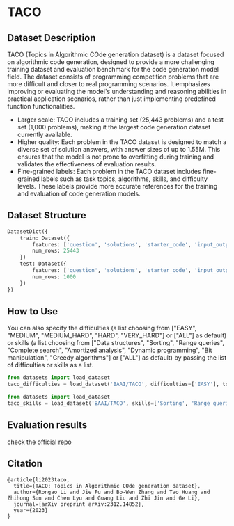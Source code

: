 # TACO
## Dataset Description
TACO (Topics in Algorithmic COde generation dataset) is a dataset focused on algorithmic code generation, designed to provide a more challenging training dataset and evaluation benchmark for the code generation model field. The dataset consists of programming competition problems that are more difficult and closer to real programming scenarios. It emphasizes improving or evaluating the model's understanding and reasoning abilities in practical application scenarios, rather than just implementing predefined function functionalities.

* Larger scale: TACO includes a training set (25,443 problems) and a test set (1,000 problems), making it the largest code generation dataset currently available.
* Higher quality: Each problem in the TACO dataset is designed to match a diverse set of solution answers, with answer sizes of up to 1.55M. This ensures that the model is not prone to overfitting during training and validates the effectiveness of evaluation results.
* Fine-grained labels: Each problem in the TACO dataset includes fine-grained labels such as task topics, algorithms, skills, and difficulty levels. These labels provide more accurate references for the training and evaluation of code generation models.


## Dataset Structure
```python
DatasetDict({
    train: Dataset({
        features: ['question', 'solutions', 'starter_code', 'input_output', 'difficulty', 'raw_tags', 'name', 'source', 'tags', 'skill_types', 'url', 'Expected Auxiliary Space', 'time_limit', 'date', 'picture_num', 'memory_limit', 'Expected Time Complexity'],
        num_rows: 25443
    })
    test: Dataset({
        features: ['question', 'solutions', 'starter_code', 'input_output', 'difficulty', 'raw_tags', 'name', 'source', 'tags', 'skill_types', 'url', 'Expected Auxiliary Space', 'time_limit', 'date', 'picture_num', 'memory_limit', 'Expected Time Complexity'],
        num_rows: 1000
    })
})
```
## How to Use
You can also specify the difficulties (a list choosing from ["EASY", "MEDIUM", "MEDIUM_HARD", "HARD", "VERY_HARD"] or ["ALL"] as default) or skills (a list choosing from ["Data structures", "Sorting", "Range queries", "Complete search", "Amortized analysis", "Dynamic programming", "Bit manipulation", "Greedy algorithms"] or ["ALL"] as default) by passing the list of difficulties or skills as a list.
```python
from datasets import load_dataset
taco_difficulties = load_dataset('BAAI/TACO', difficulties=['EASY'], token=YOUR_HF_TOKEN)
```
```python
from datasets import load_dataset
taco_skills = load_dataset('BAAI/TACO', skills=['Sorting', 'Range queries'], token=YOUR_HF_TOKEN)
```
## Evaluation results
check the official [repo](https://github.com/FlagOpen/TACO/tree/main?tab=readme-ov-file)

## Citation
```
@article{li2023taco,
  title={TACO: Topics in Algorithmic COde generation dataset},
  author={Rongao Li and Jie Fu and Bo-Wen Zhang and Tao Huang and Zhihong Sun and Chen Lyu and Guang Liu and Zhi Jin and Ge Li},
  journal={arXiv preprint arXiv:2312.14852},
  year={2023}
}
```